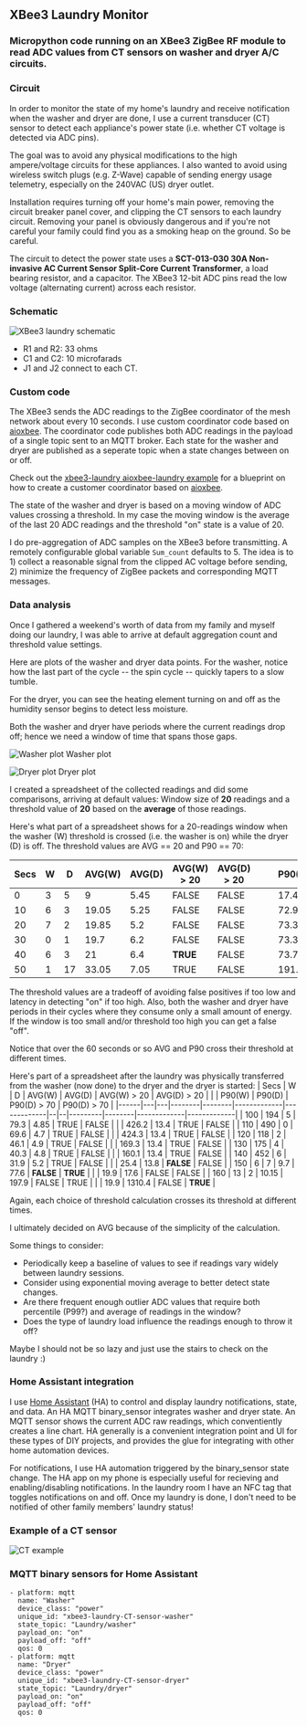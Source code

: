 ## XBee3 Laundry Monitor
### Micropython code running on an XBee3 ZigBee RF module to read ADC values from CT sensors on washer and dryer A/C circuits.

### Circuit ###
In order to monitor the state of my home's laundry and receive notification when the washer and dryer are done, I use a current transducer (CT) sensor to detect each appliance's power state (i.e. whether CT voltage is detected via ADC pins).

The goal was to avoid any physical modifications to the high ampere/voltage circuits for these appliances. I also wanted to avoid using wireless switch plugs (e.g. Z-Wave) capable of sending energy usage telemetry, especially on the 240VAC (US) dryer outlet.

Installation requires turning off your home's main power, removing the circuit breaker panel cover, and clipping the CT sensors to each laundry circuit. Removing your panel is obviously dangerous and if you're not careful your family could find you as a smoking heap on the ground. So be careful.

The circuit to detect the power state uses a **SCT-013-030 30A Non-invasive AC Current Sensor Split-Core Current Transformer**, a load bearing resistor, and a capacitor. The XBee3 12-bit ADC pins read the low voltage (alternating current) across each resistor.

### Schematic
![XBee3 laundry schematic](assets/images/xbee3_laundry_schematic.png)
* R1 and R2: 33 ohms
* C1 and C2: 10 microfarads
* J1 and J2 connect to each CT.

### Custom code ###
The XBee3 sends the ADC readings to the ZigBee coordinator of the mesh network about every 10 seconds. I use custom coordinator code based on [aioxbee](https://github.com/idatum/aioxbee). The coordinator code publishes both ADC readings in the payload of a single topic sent to an MQTT broker. Each state for the washer and dryer are published as a seperate topic when a state changes between on or off.

Check out the [xbee3-laundry aioxbee-laundry example](https://github.com/idatum/xbee3-laundry/tree/main/examples/aioxbee-laundry) for a blueprint on how to create a customer coordinator based on [aioxbee](https://github.com/idatum/aioxbee).

The state of the washer and dryer is based on a moving window of ADC values crossing a threshold. In my case the moving window is the average of the last 20 ADC readings and the threshold "on" state is a value of 20.

I do pre-aggregation of ADC samples on the XBee3 before transmitting. A remotely configurable global variable `Sum_count` defaults to 5. The idea is to 1) collect a reasonable signal from the clipped AC voltage before sending, 2) minimize the frequency of ZigBee packets and corresponding MQTT messages.

### Data analysis ###
Once I gathered a weekend's worth of data from my family and myself doing our laundry, I was able to arrive at default aggregation count and threshold value settings.

Here are plots of the washer and dryer data points. For the washer, notice how the last part of the cycle -- the spin cycle -- quickly tapers to a slow tumble.

For the dryer, you can see the heating element turning on and off as the humidity sensor begins to detect less moisture.

Both the washer and dryer have periods where the current readings drop off; hence we need a window of time that spans those gaps.

![Washer plot](assets/images/washer_plot.png)
Washer plot

![Dryer plot](assets/images/dryer_plot.png)
Dryer plot

I created a spreadsheet of the collected readings and did some comparisons, arriving at default values: Window size of **20** readings and a threshold value of **20** based on the **average** of those readings.

Here's what part of a spreadsheet shows for a 20-readings window when the washer (W) threshold is crossed (i.e. the washer is on) while the dryer (D) is off. The threshold values are AVG == 20 and P90 == 70:

| Secs | W | D | AVG(W) | AVG(D) | AVG(W) > 20 | AVG(D) > 20 |  |  | P90(W)  | P90(D) | P90(D) > 70 | P90(D) > 70 |
|------|---|---|--------|--------|-------------|-------------|--|--|---------|--------|-------------|-------------|
| 0    | 3 | 5 | 9      | 5.45   |    FALSE    |    FALSE    |  |  |   17.4  |   13.8 |     FALSE   |    FALSE    |
| 10   | 6 | 3 | 19.05  | 5.25  | FALSE | FALSE |  |  | 72.9  | 13.8 | **TRUE**  | FALSE |
| 20   | 7 | 2 | 19.85  | 5.2  | FALSE | FALSE |  |  | 73.3  | 13.8 | TRUE  | FALSE |
| 30   | 0 | 1 | 19.7   | 6.2  | FALSE | FALSE |  |  | 73.3  | 16.7 | TRUE  | FALSE |
| 40   | 6 | 3 | 21     | 6.4  | **TRUE** | FALSE |  |  | 73.7  | 16.7 | TRUE  | FALSE |
| 50   | 1 | 17 | 33.05  | 7.05 | TRUE  | FALSE |  |  | 191.5 | 16.9 | TRUE  | FALSE |

The threshold values are a tradeoff of avoiding false positives if too low and latency in detecting "on" if too high. Also, both the washer and dryer have periods in their cycles where they consume only a small amount of energy. If the window is too small and/or threshold too high you can get a false "off".

Notice that over the 60 seconds or so AVG and P90 cross their threshold at different times.

Here's part of a spreadsheet after the laundry was physically transferred from the washer (now done) to the dryer and the dryer is started:
| Secs | W | D | AVG(W) | AVG(D) | AVG(W) > 20 | AVG(D) > 20 |  |  | P90(W)  | P90(D) | P90(D) > 70 | P90(D) > 70 |
|------|---|---|--------|--------|-------------|-------------|--|--|---------|--------|-------------|-------------|
| 100 | 194 | 5 | 79.3   | 4.85  | TRUE  | FALSE |  |  | 426.2 | 13.4   | TRUE  | FALSE |
| 110 | 490 | 0 | 69.6   | 4.7   | TRUE  | FALSE |  |  | 424.3 | 13.4   | TRUE  | FALSE |
| 120 | 118 | 2 | 46.1   | 4.9   | TRUE  | FALSE |  |  | 169.3 | 13.4   | TRUE  | FALSE |
| 130 | 175 | 4 | 40.3   | 4.8   | TRUE  | FALSE |  |  | 160.1 | 13.4   | TRUE  | FALSE |
| 140 | 452 | 6 | 31.9   | 5.2   | TRUE  | FALSE |  |  | 25.4  | 13.8   | **FALSE** | FALSE |
| 150 | 6   | 7 | 9.7    | 77.6  | **FALSE** | **TRUE** |  |  | 19.9  | 17.6   | FALSE | FALSE |
| 160 | 13  | 2 | 10.15  | 197.9 | FALSE | TRUE  |  |  | 19.9  | 1310.4 | FALSE | **TRUE**  |


Again, each choice of threshold calculation crosses its threshold at different times.

I ultimately decided on AVG because of the simplicity of the calculation.

Some things to consider:
* Periodically keep a baseline of values to see if readings vary widely between laundry sessions.
* Consider using exponential moving average to better detect state changes.
* Are there frequent enough outlier ADC values that require both percentile (P99?) and average of readings in the window?
* Does the type of laundry load influence the readings enough to throw it off?

Maybe I should not be so lazy and just use the stairs to check on the laundry :)

### Home Assistant integration ###
I use [Home Assistant](https://github.com/home-assistant) (HA) to control and display laundry notifications, state, and data. An HA MQTT binary_sensor integrates washer and dryer state. An MQTT sensor shows the current ADC raw readings, which conventiently creates a line chart. HA generally is a convenient integration point and UI for these types of DIY projects, and provides the glue for integrating with other home automation devices.

For notifications, I use HA automation triggered by the binary_sensor state change. The HA app on my phone is especially useful for recieving and enabling/disabling notifications. In the laundry room I have an NFC tag that toggles notifications on and off. Once my laundry is done, I don't need to be notified of other family members' laundry status!

### Example of a CT sensor
![CT example](assets/images/CT_example.png)

### MQTT binary sensors for Home Assistant
    - platform: mqtt
      name: "Washer"
      device_class: "power"
      unique_id: "xbee3-laundry-CT-sensor-washer"
      state_topic: "Laundry/washer"
      payload_on: "on"
      payload_off: "off"
      qos: 0
    - platform: mqtt
      name: "Dryer"
      device_class: "power"
      unique_id: "xbee3-laundry-CT-sensor-dryer"
      state_topic: "Laundry/dryer"
      payload_on: "on"
      payload_off: "off"
      qos: 0
